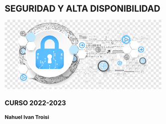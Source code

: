 # SEGURIDAD Y ALTA DISPONIBILIDAD

![](img/portada_seguridad.png)

## CURSO 2022-2023
### Nahuel Ivan Troisi

